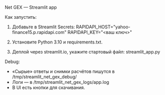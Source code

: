 Net GEX — Streamlit app

Как запустить:
1) Добавьте в Streamlit Secrets:
   RAPIDAPI_HOST="yahoo-finance15.p.rapidapi.com"
   RAPIDAPI_KEY="<ваш ключ>"

2) Установите Python 3.10 и requirements.txt.

3) Деплой через streamlit.io, укажите стартовый файл: streamlit_app.py

Debug:
- «Сырые» ответы и снимки расчётов пишутся в /tmp/streamlit_net_gex_debug/
- Логи — в /tmp/streamlit_net_gex_logs/app.log
- В UI есть кнопки для скачивания.
